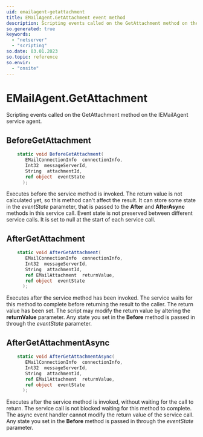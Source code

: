 ```yaml
---
uid: emailagent-getattachment
title: EMailAgent.GetAttachment event method
description: Scripting events called on the GetAttachment method on the EMailAgent service agent.
so.generated: true
keywords:
  - "netserver"
  - "scripting"
so.date: 03.01.2023
so.topic: reference
so.envir:
  - "onsite"
---
```

# EMailAgent.GetAttachment

Scripting events called on the <see cref='M:SuperOffice.CRM.Services.IEMailAgent.GetAttachment'>GetAttachment</see> method on the <see cref='IEMailAgent'>IEMailAgent</see>  service agent.

## BeforeGetAttachment
```cs
    static void BeforeGetAttachment(
       EMailConnectionInfo  connectionInfo,
       Int32  messageServerId,
       String  attachmentId,
       ref object  eventState
      );
```
Executes before the service method is invoked.
The return value is not calculated yet, so this method can't affect the result.
It can store some state in the *eventState* parameter, that is passed to the **After** and **AfterAsync** methods in this service call.
Event state is not preserved between different service calls. It is set to null at the start of each service call.
## AfterGetAttachment
```cs
    static void AfterGetAttachment(
       EMailConnectionInfo  connectionInfo,
       Int32  messageServerId,
       String  attachmentId,
       ref EMailAttachment  returnValue,
       ref object  eventState
      );
```
Executes after the service method has been invoked. The service waits for this method to complete before returning the result to the caller.
The return value has been set. The script may modify the return value by altering the **returnValue** parameter.
Any state you set in the **Before** method is passed in through the *eventState* parameter.
## AfterGetAttachmentAsync
```cs
    static void AfterGetAttachmentAsync(
       EMailConnectionInfo  connectionInfo,
       Int32  messageServerId,
       String  attachmentId,
       ref EMailAttachment  returnValue,
       ref object  eventState
      );
```
Executes after the service method is invoked, without waiting for the call to return.
The service call is not blocked waiting for this method to complete.
The async event handler cannot modify the return value of the service call.
Any state you set in the **Before** method is passed in through the *eventState* parameter.

